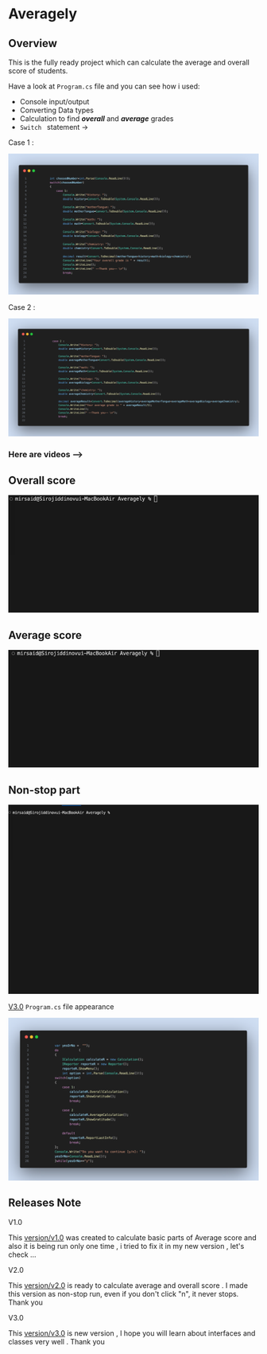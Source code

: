 # Averagely

## Overview 

This is the fully ready project which can calculate the average and overall score of students.

Have a look at `Program.cs` file and you can see how i used:

 * Console input/output
 * Converting Data types
 * Calculation to find ***overall*** and ***average*** grades
 * ` Switch  ` statement ->

 Case 1 :

 ![](./Assets/switch%20case%201)

 Case 2 :

 ![](./Assets/CASE%202)

 ### Here are videos --> 

## Overall score

 ![](./Assets/overall%20grade%20gif.gif)

 ## Average score

![](./Assets/average%20grade%20gif.gif)

## Non-stop part

![](./Assets/Nonnn.gif)

[V3.0](https://github.com/Mirsaid04/Averagely/tree/releases/v3.0) `Program.cs` file appearance 


![](./Assets/Programfile)

## Releases Note

V1.0

This [version/v1.0](https://github.com/Mirsaid04/Averagely/tree/releases/v1.0) was created to calculate basic parts of Average score and also it is being run only one time , i tried to fix it in my new version , let's check ...

V2.0 

This [version/v2.0](https://github.com/Mirsaid04/Averagely/tree/releases/v2.0) is ready to calculate average and overall score . I made this version as non-stop run, even if you  don't click "n", it never stops. Thank you

V3.0

This [version/v3.0](https://github.com/Mirsaid04/Averagely/tree/releases/v3.0) is new version , I hope you will learn about interfaces and classes very well . Thank you